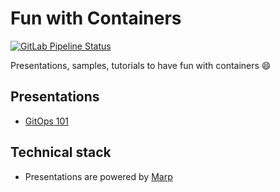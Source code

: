 # Fun with Containers

[![GitLab Pipeline Status](https://gitlab.com/Be11S/fun-with-containers/badges/main/pipeline.svg)](https://gitlab.com/Be11S/fun-with-containers/-/pipelines)

Presentations, samples, tutorials to have fun with containers :smile:

## Presentations

* [GitOps 101](./presentations/gitops-101.md)

## Technical stack

* Presentations are powered by [Marp](https://marp.app/)
